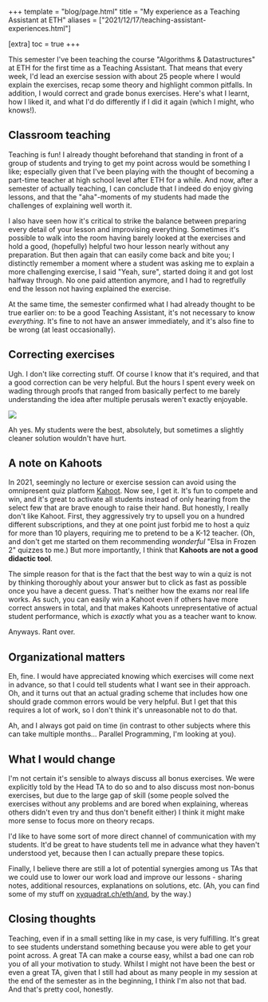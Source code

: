 +++
template = "blog/page.html"
title = "My experience as a Teaching Assistant at ETH"
aliases = ["2021/12/17/teaching-assistant-experiences.html"]

[extra]
toc = true
+++

This semester I've been teaching the course "Algorithms & Datastructures" at ETH for the first time as a Teaching Assistant. That means that every week, I'd lead an exercise session with about 25 people where I would explain the exercises, recap some theory and highlight common pitfalls. In addition, I would correct and grade bonus exercises. Here's what I learnt, how I liked it, and what I'd do differently if I did it again (which I might, who knows!).

## Classroom teaching

Teaching is fun! I already thought beforehand that standing in front of a group of students and trying to get my point across would be something I like; especially given that I've been playing with the thought of becoming a part-time teacher at high school level after ETH for a while. And now, after a semester of actually teaching, I can conclude that I indeed do enjoy giving lessons, and that the "aha"-moments of my students had made the challenges of explaining well worth it.

I also have seen how it's critical to strike the balance between preparing every detail of your lesson and improvising everything. Sometimes it's possible to walk into the room having barely looked at the exercises and hold a good, (hopefully) helpful two hour lesson nearly without any preparation. But then again that can easily come back and bite you; I distinctly remember a moment where a student was asking me to explain a more challenging exercise, I said "Yeah, sure", started doing it and got lost halfway through. No one paid attention anymore, and I had to regretfully end the lesson not having explained the exercise.

At the same time, the semester confirmed what I had already thought to be true earlier on: to be a good Teaching Assistant, it's not necessary to know _everything_. It's fine to not have an answer immediately, and it's also fine to be wrong (at least occasionally).

## Correcting exercises

Ugh. I don't like correcting stuff. Of course I know that it's required, and that a good correction can be very helpful. But the hours I spent every week on wading through proofs that ranged from basically perfect to me barely understanding the idea after multiple perusals weren't exactly enjoyable.

![](/img/and_unreadable_solution.png)

Ah yes. My students were the best, absolutely, but sometimes a slightly cleaner solution wouldn't have hurt.

## A note on Kahoots

In 2021, seemingly no lecture or exercise session can avoid using the omnipresent quiz platform [Kahoot](https://kahoot.com). Now see, I get it. It's fun to compete and win, and it's great to activate all students instead of only hearing from the select few that are brave enough to raise their hand. But honestly, I really don't like Kahoot. First, they aggressively try to upsell you on a hundred different subscriptions, and they at one point just forbid me to host a quiz for more than 10 players, requiring me to pretend to be a K-12 teacher. (Oh, and don't get me started on them recommending _wonderful_ "Elsa in Frozen 2" quizzes to me.) But more importantly, I think that **Kahoots are not a good didactic tool**.

The simple reason for that is the fact that the best way to win a quiz is not by thinking thoroughly about your answer but to click as fast as possible once you have a decent guess. That's neither how the exams nor real life works. As such, you can easily win a Kahoot even if others have more correct answers in total, and that makes Kahoots unrepresentative of actual student performance, which is _exactly_ what you as a teacher want to know.

Anyways. Rant over.

## Organizational matters

Eh, fine. I would have appreciated knowing which exercises will come next in advance, so that I could tell students what I want see in their approach. Oh, and it turns out that an actual grading scheme that includes how one should grade common errors would be very helpful. But I get that this requires a lot of work, so I don't think it's unreasonable not to do that.

Ah, and I always got paid on time (in contrast to other subjects where this can take multiple months... Parallel Programming, I'm looking at you).

## What I would change

I'm not certain it's sensible to always discuss all bonus exercises. We were explicitly told by the Head TA to do so and to also discuss most non-bonus exercises, but due to the large gap of skill (some people solved the exercises without any problems and are bored when explaining, whereas others didn't even try and thus don't benefit either) I think it might make more sense to focus more on theory recaps.

I'd like to have some sort of more direct channel of communication with my students. It'd be great to have students tell me in advance what they haven't understood yet, because then I can actually prepare these topics.

Finally, I believe there are still a lot of potential synergies among us TAs that we could use to lower our work load and improve our lessons - sharing notes, additional resources, explanations on solutions, etc. (Ah, you can find some of my stuff on [xyquadrat.ch/eth/and](https://xyquadrat.ch/eth/and), by the way.)

## Closing thoughts

Teaching, even if in a small setting like in my case, is very fulfilling. It's great to see students understand something because you were able to get your point across. A great TA can make a course easy, whilst a bad one can rob you of all your motivation to study. Whilst I might not have been the best or even a great TA, given that I still had about as many people in my session at the end of the semester as in the beginning, I think I'm also not that bad. And that's pretty cool, honestly.
